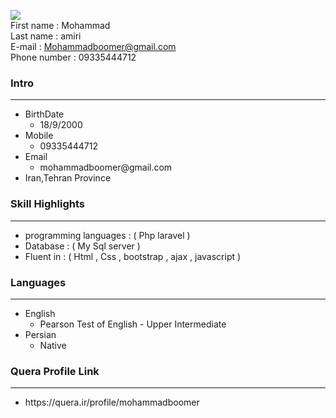 
<img src="http://s10.picofile.com/file/8406319476/PicsArt_04_07_11_15_15.jpg"> <br>
First name : Mohammad <br>
Last name : amiri <br>
E-mail : Mohammadboomer@gmail.com <br>
Phone number : 09335444712 <br>

<h3 id="intro">Intro</h3>

<hr />

<ul>
  <li>BirthDate
    <ul>
      <li>18/9/2000</li>
    </ul>
  </li>
  <li>Mobile
    <ul>
      <li>09335444712</li>
    </ul>
  </li>
  <li>Email
    <ul>
      <li>mohammadboomer@gmail.com</li>
    </ul>
  </li>
  <li>Iran,Tehran Province</li>
</ul>
<h3 id="skill-highlights">Skill Highlights</h3>

<hr />

<ul>
 <li> programming languages : ( Php laravel ) </li>   
 <li>     Database : ( My Sql server ) </li> 
 <li>     Fluent in : ( Html , Css , bootstrap , ajax , javascript ) </li>
 
</ul>
<h3 id="languages">Languages</h3>

<hr />

<ul>
  <li>English
    <ul>
      <li>Pearson Test of English - Upper Intermediate</li>
    </ul>
  </li>
  <li>Persian
    <ul>
      <li>Native</li>
    </ul>
  </li>
</ul>
<h3 id="quera-profile-link">Quera Profile Link</h3>

<hr />

<ul>
  <li>https://quera.ir/profile/mohammadboomer</li>
</ul>


